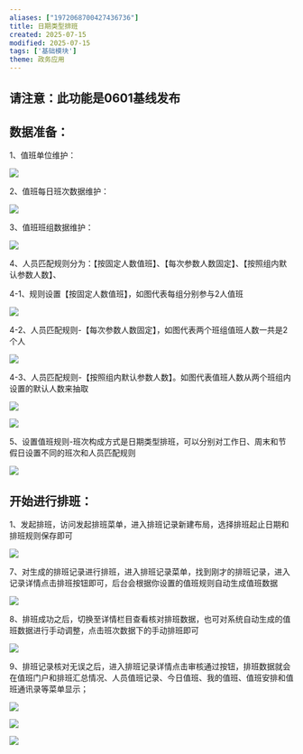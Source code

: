 ```yaml
---
aliases: ["1972068700427436736"]
title: 日期类型排班
created: 2025-07-15
modified: 2025-07-15
tags: ['基础模块']
theme: 政务应用
---
```


## 请注意：此功能是0601基线发布

## 数据准备：

1、值班单位维护：

![](https://myhelpdoc.oss-cn-heyuan.aliyuncs.com/mdimages/21b57eddb1f7325af5345ddc9d7b0b2c.jpg)

2、值班每日班次数据维护：

![](https://myhelpdoc.oss-cn-heyuan.aliyuncs.com/mdimages/87926e7fb912e86cef4f01ec2ce5c1d8.jpg)

3、值班班组数据维护：

![](https://myhelpdoc.oss-cn-heyuan.aliyuncs.com/mdimages/fd56e212f4bbd626f82ac4ae3e92d236.jpg)

4、人员匹配规则分为：【按固定人数值班】、【每次参数人数固定】、【按照组内默认参数人数】、

4-1、规则设置【按固定人数值班】，如图代表每组分别参与2人值班

![](https://myhelpdoc.oss-cn-heyuan.aliyuncs.com/mdimages/49d1a988a0946b8704a7983691a7fea1.jpg)

4-2、人员匹配规则-【每次参数人数固定】，如图代表两个班组值班人数一共是2个人

![](https://myhelpdoc.oss-cn-heyuan.aliyuncs.com/mdimages/4f8f3322faf8c82416698b6e9b4ebddb.jpg)

4-3、人员匹配规则-【按照组内默认参数人数】。如图代表值班人数从两个班组内设置的默认人数来抽取

![](https://myhelpdoc.oss-cn-heyuan.aliyuncs.com/mdimages/d019067d9e4cd0de452eaca4b1d79ef4.jpg)

![](https://myhelpdoc.oss-cn-heyuan.aliyuncs.com/mdimages/3319022562f0eb9cdedecc666ecb5093.jpg)

5、设置值班规则-班次构成方式是日期类型排班，可以分别对工作日、周末和节假日设置不同的班次和人员匹配规则

![](https://myhelpdoc.oss-cn-heyuan.aliyuncs.com/mdimages/d030854a5cce261b12eef09656f9e7ca.jpg)

## 开始进行排班：

1、发起排班，访问发起排班菜单，进入排班记录新建布局，选择排班起止日期和排班规则保存即可

![](https://myhelpdoc.oss-cn-heyuan.aliyuncs.com/mdimages/184c66e6742a84dea3dc58bcc949a7a0.jpg)

7、对生成的排班记录进行排班，进入排班记录菜单，找到刚才的排班记录，进入记录详情点击排班按钮即可，后台会根据你设置的值班规则自动生成值班数据

![](https://myhelpdoc.oss-cn-heyuan.aliyuncs.com/mdimages/04bca08099a91ef39ee73e4495b80528.jpg)

8、排班成功之后，切换至详情栏目查看核对排班数据，也可对系统自动生成的值班数据进行手动调整，点击班次数据下的手动排班即可

![](https://myhelpdoc.oss-cn-heyuan.aliyuncs.com/mdimages/9bd0edc805cd6dab79c68e9fda322346.jpg)

9、排班记录核对无误之后，进入排班记录详情点击审核通过按钮，排班数据就会在值班门户和排班汇总情况、人员值班记录、今日值班、我的值班、值班安排和值班通讯录等菜单显示；

![](https://myhelpdoc.oss-cn-heyuan.aliyuncs.com/mdimages/ec3c47289755439d2dd24f2c3e57bdfc.jpg)

![](https://myhelpdoc.oss-cn-heyuan.aliyuncs.com/mdimages/01dca8ef3edc940297367b22ec11c547.jpg)

![](https://myhelpdoc.oss-cn-heyuan.aliyuncs.com/mdimages/28f1080c0e7da946599c2158a2f1ab46.jpg)

